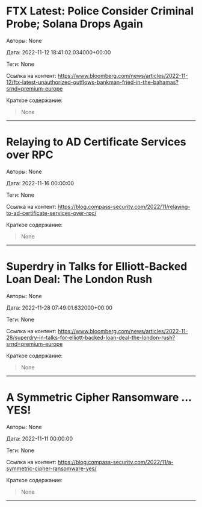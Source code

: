 # FTX Latest: Police Consider Criminal Probe; Solana Drops Again

Авторы: 
None

Дата: 
2022-11-12 18:41:02.034000+00:00

Теги: 
None

Ссылка на контент: 
https://www.bloomberg.com/news/articles/2022-11-12/ftx-latest-unauthorized-outflows-bankman-fried-in-the-bahamas?srnd=premium-europe

Краткое содержание: 

<blockquote>
None<br> 
</blockquote>

---

# Relaying to AD Certificate Services over RPC

Авторы: 
None

Дата: 
2022-11-16 00:00:00

Теги: 
None

Ссылка на контент: 
https://blog.compass-security.com/2022/11/relaying-to-ad-certificate-services-over-rpc/

Краткое содержание: 

<blockquote>
None<br> 
</blockquote>

---

# Superdry in Talks for Elliott-Backed Loan Deal: The London Rush

Авторы: 
None

Дата: 
2022-11-28 07:49:01.632000+00:00

Теги: 
None

Ссылка на контент: 
https://www.bloomberg.com/news/articles/2022-11-28/superdry-in-talks-for-elliott-backed-loan-deal-the-london-rush?srnd=premium-europe

Краткое содержание: 

<blockquote>
None<br> 
</blockquote>

---

# A Symmetric Cipher Ransomware … YES!

Авторы: 
None

Дата: 
2022-11-11 00:00:00

Теги: 
None

Ссылка на контент: 
https://blog.compass-security.com/2022/11/a-symmetric-cipher-ransomware-yes/

Краткое содержание: 

<blockquote>
None<br> 
</blockquote>

---


